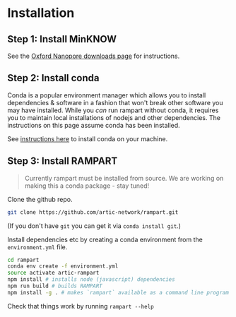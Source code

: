 # Installation

## Step 1: Install MinKNOW

See the [Oxford Nanopore downloads page](https://community.nanoporetech.com/downloads) for instructions.

## Step 2: Install conda

Conda is a popular environment manager which allows you to install dependencies & software in a fashion that won't break other software you may have installed.
While you _can_ run rampart without conda, it requires you to maintain local installations of nodejs and other dependencies.
The instructions on this page assume conda has been installed.

See [instructions here](https://conda.io/docs/user-guide/install/index.html) to install conda on your machine.

## Step 3: Install RAMPART

> Currently rampart must be installed from source. We are working on making this a conda package - stay tuned!

Clone the github repo.

```bash
git clone https://github.com/artic-network/rampart.git
```
(If you don't have `git` you can get it via `conda install git`.)


Install dependencies etc by creating a conda environment from the `environment.yml` file.

```bash
cd rampart
conda env create -f environment.yml
source activate artic-rampart
npm install # installs node (javascript) dependencies
npm run build # builds RAMPART
npm install -g . # makes `rampart` available as a command line program
```

Check that things work by running `rampart --help`


